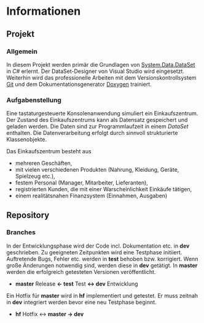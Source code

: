# Informationen

## Projekt

### Allgemein

In diesem Projekt werden primär die Grundlagen von [System.Data.DataSet](https://docs.microsoft.com/de-de/dotnet/api/system.data.dataset) in *C#* erlernt.
Der DataSet-Designer von Visual Studio wird eingesetzt.
Weiterhin wird das professionelle Arbeiten mit dem Versionskontrollsystem [Git](https://git-scm.com/) und dem Dokumentationsgenerator [Doxygen](https://www.doxygen.nl/) trainiert.

### Aufgabenstellung

Eine tastaturgesteuerte Konsolenanwendung simuliert ein Einkaufszentrum.
Der Zustand des Einkaufszentrums kann als Datensatz gespeichert und geladen werden.
Die Daten sind zur Programmlaufzeit in einem *DataSet* enthalten.
Die Datenverarbeitung erfolgt durch sinnvoll strukturierte Klassenobjekte.

Das Einkaufszentrum besteht aus

- mehreren Geschäften,
- mit vielen verschiedenen Produkten (Nahrung, Kleidung, Geräte, Spielzeug etc.),
- festem Personal (Manager, Mitarbeiter, Lieferanten),
- registrierten Kunden, die mit einer Warscheinlichkeit Einkäufe tätigen,
- einem realitätsnahen Finanzsystem (Einnahmen, Ausgaben)

## Repository

### Branches

In der Entwicklungsphase wird der Code incl. Dokumentation etc. in **dev** geschrieben.
Zu geeigneten Zeitpunkten wird eine Testphase initiiert.
Auftretende Bugs, Fehler etc. werden in **test** behoben bzw. korrigiert.
Wenn große Änderungen notwendig sind, werden diese in **dev** getätigt.
In **master** werden die erfolgreich getesteten Versionen veröffentlicht.

- **master** Release **&larr; test** Test **&harr; dev** Entwicklung

Ein Hotfix für **master** wird in **hf** implementiert und getestet.
Er muss zeitnah in **dev** integriert werden bevor eine neu Testphase beginnt.

- **hf** Hotfix &harr; **master &rarr; dev**
